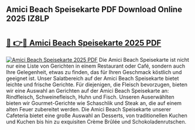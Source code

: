 ## Amici Beach Speisekarte PDF Download Online 2025 IZ8LP

# <h2><a href="http://gc7q48.nevu.top/?p=Amici+Beach+Speisekarte">🔗 👉🔴 Amici Beach Speisekarte 2025 PDF</a></h2>

[![Amici Beach Speisekarte 2025 PDF](https://i.imgur.com/dBaPXMq.png)](http://gc7q48.nevu.top/?p=Amici+Beach+Speisekarte)
Die Amici Beach Speisekarte ist nicht nur eine Liste von Gerichten in einem Restaurant oder Café, sondern auch Ihre Gelegenheit, etwas zu finden, das für Ihren Geschmack köstlich und geeignet ist. Unser Salatbereich auf der Amici Beach Speisekarte bietet leichte und frische Gerichte. Für diejenigen, die Fleisch bevorzugen, bieten wir eine Auswahl an Gerichten auf der Amici Beach Speisekarte an: Rindfleisch, Schweinefleisch, Huhn und Fisch. Unseren Auserwählten bieten wir Gourmet-Gerichte wie Schaschlik und Steak an, die auf einem alten Feuer zubereitet werden. Die Amici Beach Speisekarte unserer Cafeteria bietet eine große Auswahl an Desserts, von traditionellen Kuchen und Kuchen bis hin zu exquisiten Crème Brûlée und Schokoladenrutschen.
